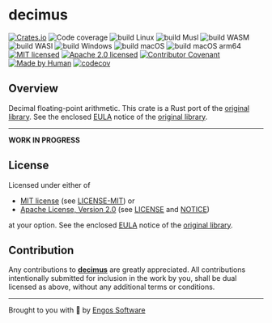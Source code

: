 # decimus

[![Crates.io][crates-badge]][crates-url]
![Code coverage][coverage-badge]
![build Linux][build-badge-linux]
![build Musl][build-badge-musl]
![build WASM][build-badge-wasm]
![build WASI][build-badge-wasi]
![build Windows][build-badge-windows]
![build macOS][build-badge-macos]
![build macOS arm64][build-badge-macos-arm64]
[![MIT licensed][mit-badge]][mit-license-url]
[![Apache 2.0 licensed][apache-badge]][apache-license-url]
[![Contributor Covenant][cc-badge]][cc-url]
[![Made by Human][mbh-badge]][cc-url]
[![codecov](https://codecov.io/gh/EngosSoftware/decimus/branch/main/graph/badge.svg)](https://codecov.io/gh/EngosSoftware/decimus)

[crates-badge]: https://img.shields.io/crates/v/decimus.svg
[crates-url]: https://crates.io/crates/decimus
[mit-badge]: https://img.shields.io/badge/License-MIT-blue.svg
[mit-url]: https://opensource.org/licenses/MIT
[mit-license-url]: https://github.com/EngosSoftware/decimus/blob/main/LICENSE-MIT
[apache-badge]: https://img.shields.io/badge/License-Apache%202.0-blue.svg
[apache-url]: https://www.apache.org/licenses/LICENSE-2.0
[apache-license-url]: https://github.com/EngosSoftware/decimus/blob/main/LICENSE
[apache-notice-url]: https://github.com/EngosSoftware/decimus/blob/main/NOTICE
[build-badge-linux]: https://github.com/EngosSoftware/decimus/actions/workflows/build-linux.yml/badge.svg
[build-badge-musl]: https://github.com/EngosSoftware/decimus/actions/workflows/build-musl.yml/badge.svg
[build-badge-wasm]: https://github.com/EngosSoftware/decimus/actions/workflows/build-wasm.yml/badge.svg
[build-badge-wasi]: https://github.com/EngosSoftware/decimus/actions/workflows/build-wasi.yml/badge.svg
[build-badge-windows]: https://github.com/EngosSoftware/decimus/actions/workflows/build-windows.yml/badge.svg
[build-badge-macos]: https://github.com/EngosSoftware/decimus/actions/workflows/build-macos.yml/badge.svg
[build-badge-macos-arm64]: https://github.com/EngosSoftware/decimus/actions/workflows/build-macos-arm64.yml/badge.svg
[coverage-badge]: https://img.shields.io/badge/Code%20coverage-68%25-green.svg
[cc-badge]: https://img.shields.io/badge/Contributor%20Covenant-2.1-4baaaa.svg
[cc-url]: https://github.com/EngosSoftware/decimus/blob/main/CODE_OF_CONDUCT.md
[mbh-badge]: https://img.shields.io/badge/Made_by-HUMAN-d35400.svg
[repository-url]: https://github.com/EngosSoftware/decimus
[original library]: https://www.intel.com/content/www/us/en/developer/articles/tool/intel-decimal-floating-point-math-library.html

## Overview

Decimal floating-point arithmetic.
This crate is a Rust port of the [original library].
See the enclosed [EULA](./eula.txt) notice of the [original library].

---

**WORK IN PROGRESS**

## License

Licensed under either of

- [MIT license][mit-url] (see [LICENSE-MIT][mit-license-url]) or
- [Apache License, Version 2.0][apache-url] (see [LICENSE][apache-license-url] and [NOTICE][apache-notice-url])

at your option. See the enclosed [EULA](./eula.txt) notice of the [original library].

## Contribution

Any contributions to [**decimus**][repository-url] are greatly appreciated.
All contributions intentionally submitted for inclusion in the work by you,
shall be dual licensed as above, without any additional terms or conditions.

---

Brought to you with 💙 by [Engos Software](https://engos.de)
